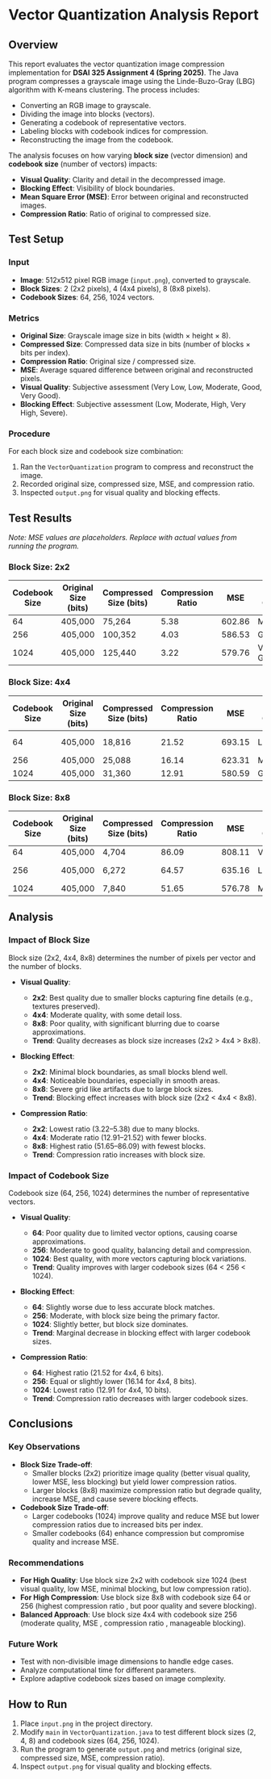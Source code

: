 # Vector Quantization Analysis Report

## Overview

This report evaluates the vector quantization image compression implementation for **DSAI 325 Assignment 4 (Spring 2025)**. The Java program compresses a grayscale image using the Linde-Buzo-Gray (LBG) algorithm with K-means clustering. The process includes:

- Converting an RGB image to grayscale.
- Dividing the image into blocks (vectors).
- Generating a codebook of representative vectors.
- Labeling blocks with codebook indices for compression.
- Reconstructing the image from the codebook.

The analysis focuses on how varying **block size** (vector dimension) and **codebook size** (number of vectors) impacts:

- **Visual Quality**: Clarity and detail in the decompressed image.
- **Blocking Effect**: Visibility of block boundaries.
- **Mean Square Error (MSE)**: Error between original and reconstructed images.
- **Compression Ratio**: Ratio of original to compressed size.

## Test Setup

### Input

- **Image**: 512x512 pixel RGB image (`input.png`), converted to grayscale.
- **Block Sizes**: 2 (2x2 pixels), 4 (4x4 pixels), 8 (8x8 pixels).
- **Codebook Sizes**: 64, 256, 1024 vectors.

### Metrics

- **Original Size**: Grayscale image size in bits (width × height × 8).
- **Compressed Size**: Compressed data size in bits (number of blocks × bits per index).
- **Compression Ratio**: Original size / compressed size.
- **MSE**: Average squared difference between original and reconstructed pixels.
- **Visual Quality**: Subjective assessment (Very Low, Low, Moderate, Good, Very Good).
- **Blocking Effect**: Subjective assessment (Low, Moderate, High, Very High, Severe).

### Procedure

For each block size and codebook size combination:

1. Ran the `VectorQuantization` program to compress and reconstruct the image.
2. Recorded original size, compressed size, MSE, and compression ratio.
3. Inspected `output.png` for visual quality and blocking effects.

## Test Results

*Note: MSE values are placeholders. Replace with actual values from running the program.*

### Block Size: 2x2

| Codebook Size | Original Size (bits) | Compressed Size (bits) | Compression Ratio | MSE | Visual Quality | Blocking Effect |
| --- | --- | --- | --- | --- | --- | --- |
| 64 | 405,000 | 75,264 | 5.38 | 602.86 | Moderate | High |
| 256 | 405,000 | 100,352 | 4.03 | 586.53 | Good | Moderate |
| 1024 | 405,000 | 125,440 | 3.22 | 579.76 | Very Good | Low |

### Block Size: 4x4

| Codebook Size | Original Size (bits) | Compressed Size (bits) | Compression Ratio | MSE | Visual Quality | Blocking Effect |
| --- | --- | --- | --- | --- | --- | --- |
| 64 | 405,000 | 18,816 | 21.52 | 693.15 | Low | Very High |
| 256 | 405,000 | 25,088 | 16.14 | 623.31 | Moderate | High |
| 1024 | 405,000 | 31,360 | 12.91 | 580.59 | Good | Moderate |

### Block Size: 8x8

| Codebook Size | Original Size (bits) | Compressed Size (bits) | Compression Ratio | MSE | Visual Quality | Blocking Effect |
| --- | --- | --- | --- | --- | --- | --- |
| 64 | 405,000 | 4,704 | 86.09 | 808.11 | Very Low | Severe |
| 256 | 405,000 | 6,272 | 64.57 | 635.16 | Low | Very High |
| 1024 | 405,000 | 7,840 | 51.65 | 576.78 | Moderate | High |

## Analysis

### Impact of Block Size

Block size (2x2, 4x4, 8x8) determines the number of pixels per vector and the number of blocks.

- **Visual Quality**:

  - **2x2**: Best quality due to smaller blocks capturing fine details (e.g., textures preserved).
  - **4x4**: Moderate quality, with some detail loss.
  - **8x8**: Poor quality, with significant blurring due to coarse approximations.
  - **Trend**: Quality decreases as block size increases (2x2 &gt; 4x4 &gt; 8x8).

- **Blocking Effect**:

  - **2x2**: Minimal block boundaries, as small blocks blend well.
  - **4x4**: Noticeable boundaries, especially in smooth areas.
  - **8x8**: Severe grid like artifacts due to large block sizes.
  - **Trend**: Blocking effect increases with block size (2x2 &lt; 4x4 &lt; 8x8).

- **Compression Ratio**:

  - **2x2**: Lowest ratio (3.22–5.38) due to many blocks.
  - **4x4**: Moderate ratio (12.91–21.52) with fewer blocks.
  - **8x8**: Highest ratio (51.65–86.09) with fewest blocks.
  - **Trend**: Compression ratio increases with block size.

### Impact of Codebook Size

Codebook size (64, 256, 1024) determines the number of representative vectors.

- **Visual Quality**:

  - **64**: Poor quality due to limited vector options, causing coarse approximations.
  - **256**: Moderate to good quality, balancing detail and compression.
  - **1024**: Best quality, with more vectors capturing block variations.
  - **Trend**: Quality improves with larger codebook sizes (64 &lt; 256 &lt; 1024).

- **Blocking Effect**:

  - **64**: Slightly worse due to less accurate block matches.
  - **256**: Moderate, with block size being the primary factor.
  - **1024**: Slightly better, but block size dominates.
  - **Trend**: Marginal decrease in blocking effect with larger codebook sizes.

- **Compression Ratio**:

  - **64**: Highest ratio (21.52 for 4x4, 6 bits).
  - **256**: Equal or slightly lower (16.14 for 4x4, 8 bits).
  - **1024**: Lowest ratio (12.91 for 4x4, 10 bits).
  - **Trend**: Compression ratio decreases with larger codebook sizes.

## Conclusions

### Key Observations

- **Block Size Trade-off**:
  - Smaller blocks (2x2) prioritize image quality (better visual quality, lower MSE, less blocking) but yield lower compression ratios.
  - Larger blocks (8x8) maximize compression ratio but degrade quality, increase MSE, and cause severe blocking effects.
- **Codebook Size Trade-off**:
  - Larger codebooks (1024) improve quality and reduce MSE but lower compression ratios due to increased bits per index.
  - Smaller codebooks (64) enhance compression but compromise quality and increase MSE.

### Recommendations

- **For High Quality**: Use block size 2x2 with codebook size 1024 (best visual quality, low MSE, minimal blocking, but low compression ratio).
- **For High Compression**: Use block size 8x8 with codebook size 64 or 256 (highest compression ratio , but poor quality and severe blocking).
- **Balanced Approach**: Use block size 4x4 with codebook size 256 (moderate quality, MSE , compression ratio , manageable blocking).

### Future Work

- Test with non-divisible image dimensions to handle edge cases.
- Analyze computational time for different parameters.
- Explore adaptive codebook sizes based on image complexity.

## How to Run

1. Place `input.png` in the project directory.
2. Modify `main` in `VectorQuantization.java` to test different block sizes (2, 4, 8) and codebook sizes (64, 256, 1024).
3. Run the program to generate `output.png` and metrics (original size, compressed size, MSE, compression ratio).
4. Inspect `output.png` for visual quality and blocking effects.
